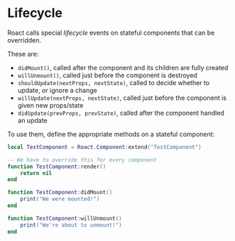 # Lifecycle
Roact calls special *lifecycle* events on stateful components that can be overridden.

These are:
* `didMount()`, called after the component and its children are fully created
* `willUnmount()`, called just before the component is destroyed
* `shouldUpdate(nextProps, nextState)`, called to decide whether to update, or ignore a change
* `willUpdate(nextProps, nextState)`, called just before the component is given new props/state
* `didUpdate(prevProps, prevState)`, called after the component handled an update

To use them, define the appropriate methods on a stateful component:

```lua
local TestComponent = Roact.Component:extend("TestComponent")

-- We have to override this for every component
function TestComponent:render()
	return nil
end

function TestComponent:didMount()
	print("We were mounted!")
end

function TestComponent:willUnmount()
	print("We're about to unmount!")
end
```